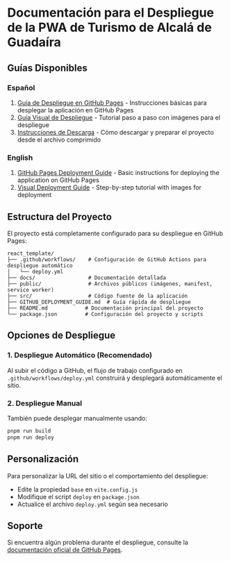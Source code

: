 # Documentación para el Despliegue de la PWA de Turismo de Alcalá de Guadaíra

## Guías Disponibles

### Español

1. [Guía de Despliegue en GitHub Pages](../GITHUB_DEPLOYMENT_GUIDE.md) - Instrucciones básicas para desplegar la aplicación en GitHub Pages
2. [Guía Visual de Despliegue](./GUIA_VISUAL_DESPLIEGUE.md) - Tutorial paso a paso con imágenes para el despliegue
3. [Instrucciones de Descarga](../DOWNLOAD_INSTRUCTIONS.md) - Cómo descargar y preparar el proyecto desde el archivo comprimido

### English

1. [GitHub Pages Deployment Guide](../README.md#deployment) - Basic instructions for deploying the application on GitHub Pages
2. [Visual Deployment Guide](./DEPLOYMENT_VISUAL_GUIDE.md) - Step-by-step tutorial with images for deployment

## Estructura del Proyecto

El proyecto está completamente configurado para su despliegue en GitHub Pages:

```
react_template/
├── .github/workflows/    # Configuración de GitHub Actions para despliegue automático
│   └── deploy.yml
├── docs/                 # Documentación detallada
├── public/               # Archivos públicos (imágenes, manifest, service worker)
├── src/                  # Código fuente de la aplicación
├── GITHUB_DEPLOYMENT_GUIDE.md  # Guía rápida de despliegue
├── README.md            # Documentación principal del proyecto
└── package.json         # Configuración del proyecto y scripts
```

## Opciones de Despliegue

### 1. Despliegue Automático (Recomendado)

Al subir el código a GitHub, el flujo de trabajo configurado en `.github/workflows/deploy.yml` construirá y desplegará automáticamente el sitio.

### 2. Despliegue Manual

También puede desplegar manualmente usando:

```bash
pnpm run build
pnpm run deploy
```

## Personalización

Para personalizar la URL del sitio o el comportamiento del despliegue:

- Edite la propiedad `base` en `vite.config.js`
- Modifique el script `deploy` en `package.json`
- Actualice el archivo `deploy.yml` según sea necesario

## Soporte

Si encuentra algún problema durante el despliegue, consulte la [documentación oficial de GitHub Pages](https://docs.github.com/es/pages).